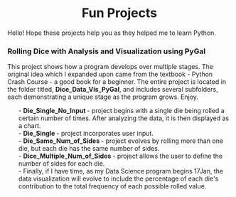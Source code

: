 <!DOCTYPE html>

<!---
Fun projects that helped me to learn python
-->


<!--- Title and metadata -->
<html>
<head>
    <meta charset="UTF-8">
    <meta name="description" content="Python Projects for Beginners">
    <meta name="keywords" content="Python, Projects, Novice, Noob, Newbie, Coding, Programmer">
    <meta name="author" content="Keith Stateson, Enduring Writer, Sing Fighter">
    <meta name="viewport" content="width=device-width, initial-scale=1.0">
    <h1 align="center">
        Fun Projects
    </h1>
</head>

<p>Hello! Hope these projects help you as they helped me to learn Python.</p>


<!--- Project Heading for Dice_Data_Vis_PyGal -->
<head>
    <h3 align="left">
    Rolling Dice with Analysis and Visualization using PyGal
    </h3>
</head>

<p>This project shows how a program develops over multiple stages. The original idea which I expanded upon came from the textbook - Python Crash Course - a good book for a beginner. The entire project is located in the folder titled, <b>Dice_Data_Vis_PyGal</b>, and includes several subfolders, each demonstrating a unique stage as the program grows. Enjoy.
</p>

<p style="margin-left: 25px;">
    - <b> Die_Single_No_Input </b> - project begins with a single die being rolled a certain number of times. After analyzing the data, it is then displayed as a chart.
    <br>    
    - <b> Die_Single </b> - project incorporates user input.
    <br>
    - <b> Die_Same_Num_of_Sides </b> - project evolves by rolling more than one die, but each die has the same number of sides.
    <br>
    - <b> Dice_Multiple_Num_of_Sides </b> - project allows the user to define the number of sides for each die.
    <br>
    - Finally, if I have time, as my Data Science program begins 17Jan, the data visualization will evolve to include the percentage of each die's contribution to the total frequency of each possible rolled value.
</p>
